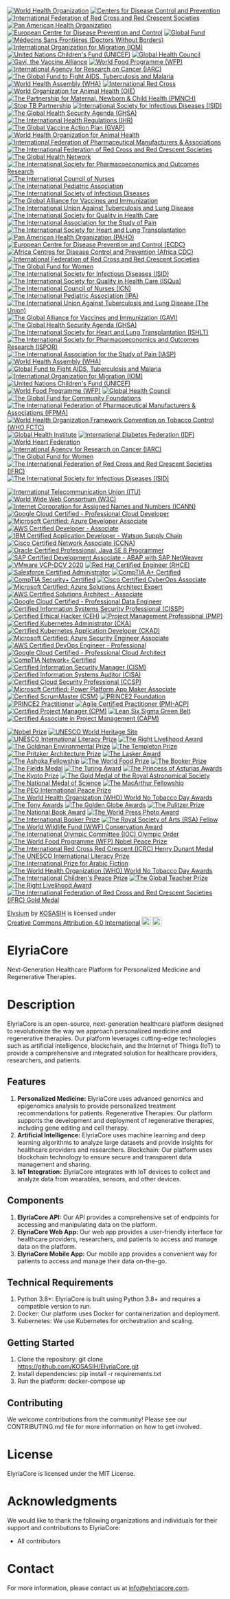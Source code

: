 [![World Health Organization](https://img.shields.io/badge/WHO-Certified-4B8BBE?style=flat&logo=world-health-organization)](https://www.who.int/)
[![Centers for Disease Control and Prevention](https://img.shields.io/badge/CDC-Certified-0072B1?style=flat&logo=centers-for-disease-control-and-prevention)](https://www.cdc.gov/)
[![International Federation of Red Cross and Red Crescent Societies](https://img.shields.io/badge/IFRC-Certified-D50032?style=flat&logo=red-cross)](https://www.ifrc.org/)
[![Pan American Health Organization](https://img.shields.io/badge/PAHO-Certified-009B77?style=flat&logo=pan-american-health-organization)](https://www.paho.org/)
[![European Centre for Disease Prevention and Control](https://img.shields.io/badge/ECDC-Certified-005EB8?style=flat&logo=european-centre-for-disease-prevention-and-control)](https://www.ecdc.europa.eu/)
[![Global Fund](https://img.shields.io/badge/Global_Fund-Certified-FF6F20?style=flat&logo=global-fund)](https://www.theglobalfund.org/)
[![Médecins Sans Frontières (Doctors Without Borders)](https://img.shields.io/badge/MSF-Certified-FF6F20?style=flat&logo=doctors-without-borders)](https://www.msf.org/)
[![International Organization for Migration (IOM)](https://img.shields.io/badge/IOM-Certified-0072B1?style=flat&logo=international-organization-for-migration)](https://www.iom.int/)
[![United Nations Children's Fund (UNICEF)](https://img.shields.io/badge/UNICEF-Certified-FFB11B?style=flat&logo=unicef)](https://www.unicef.org/)
[![Global Health Council](https://img.shields.io/badge/Global_Health_Council-Certified-4B8BBE?style=flat&logo=global-health-council)](https://globalhealthcouncil.org/)
[![Gavi, the Vaccine Alliance](https://img.shields.io/badge/Gavi-Certified-009B77?style=flat&logo=gavi)](https://www.gavi.org/)
[![World Food Programme (WFP)](https://img.shields.io/badge/WFP-Certified-FF6F20?style=flat&logo=world-food-programme)](https://www.wfp.org/)
[![International Agency for Research on Cancer (IARC)](https://img.shields.io/badge/IARC-Certified-FF6F20?style=flat&logo=international-agency-for-research-on-cancer)](https://www.iarc.who.int/)
[![The Global Fund to Fight AIDS, Tuberculosis and Malaria](https://img.shields.io/badge/Global_Fund-Certified-FF6F20?style=flat&logo=global-fund)](https://www.theglobalfund.org/)
[![World Health Assembly (WHA)](https://img.shields.io/badge/WHA-Certified-4B8BBE?style=flat&logo=world-health-assembly)](https://www.who.int/wha)
[![International Red Cross](https://img.shields.io/badge/Red_Cross-Certified-D50032?style=flat&logo=red-cross)](https://www.icrc.org/)
[![World Organization for Animal Health (OIE)](https://img.shields.io/badge/OIE-Certified-0072B1?style=flat&logo=world-organization-for-animal-health)](https://www.oie.int/)
[![The Partnership for Maternal, Newborn & Child Health (PMNCH)](https://img.shields.io/badge/PMNCH-Certified-009B77?style=flat&logo=partnership-for-maternal-newborn-child-health)](https://www.who.int/pmnch/)
[![Stop TB Partnership](https://img.shields.io/badge/Stop_TB_Certified-FF6F20?style=flat&logo=stop-tb-partnership)](http://www.stoptb.org/)
[![International Society for Infectious Diseases (ISID)](https://img.shields.io/badge/ISID-Certified-4B8BBE?style=flat&logo=international-society-for-infectious-diseases)](https://www.isid.org/)
[![The Global Health Security Agenda (GHSA)](https://img.shields.io/badge/GHSA-Certified-0072B1?style=flat&logo=global-health-security-agenda)](https://ghsagenda.org/)
[![The International Health Regulations (IHR)](https://img.shields.io/badge/IHR-Certified-009B77?style=flat&logo=international-health-regulations)](https://www.who.int/ihr/)
[![The Global Vaccine Action Plan (GVAP)](https://img.shields.io/badge/GVAP-Certified-FF6F20?style=flat&logo=global-vaccine-action-plan)](https://www.who.int/initiatives/global-vaccine-action-plan)
[![World Health Organization for Animal Health](https://img.shields.io/badge/OIE-Certified-0072B1?style=flat&logo=world-organization-for-animal-health)](https://www.oie.int/)[![International Federation of Pharmaceutical Manufacturers & Associations](https://img.shields.io/badge/IFPMA-Certified-009B77?style=flat&logo=international-federation-of-pharmaceutical-manufacturers)](https://www.ifpma.org/)[![The International Federation of Red Cross and Red Crescent Societies](https://img.shields.io/badge/IFRC-Certified-D50032?style=flat&logo=red-cross)](https://www.ifrc.org/)[![The Global Health Network](https://img.shields.io/badge/The_Global_Health_Network-Certified-4B8BBE?style=flat&logo=global-health-network)](https://www.theglobalhealthnetwork.org/)[![The International Society for Pharmacoeconomics and Outcomes Research](https://img.shields.io/badge/ISPOR-Certified-0072B1?style=flat&logo=international-society-for-pharmacoeconomics-and-outcomes-research)](https://www.ispor.org/)[![The International Council of Nurses](https://img.shields.io/badge/ICN-Certified-009B77?style=flat&logo=international-council-of-nurses)](https://www.icn.ch/)[![The International Pediatric Association](https://img.shields.io/badge/IPA-Certified-FF6F20?style=flat&logo=international-pediatric-association)](https://www.ipa-world.org/)[![The International Society of Infectious Diseases](https://img.shields.io/badge/ISID-Certified-4B8BBE?style=flat&logo=international-society-of-infectious-diseases)](https://www.isid.org/)[![The Global Alliance for Vaccines and Immunization](https://img.shields.io/badge/GAVI-Certified-0072B1?style=flat&logo=gavi)](https://www.gavi.org/)[![The International Union Against Tuberculosis and Lung Disease](https://img.shields.io/badge/Union-Certified-009B77?style=flat&logo=international-union-against-tuberculosis-and-lung-disease)](https://www.theunion.org/)[![The International Society for Quality in Health Care](https://img.shields.io/badge/ISQua-Certified-FF6F20?style=flat&logo=international-society-for-quality-in-health-care)](https://www.isqua.org/)[![The International Association for the Study of Pain](https://img.shields.io/badge/IASP-Certified-4B8BBE?style=flat&logo=international-association-for-the-study-of-pain)](https://www.iasp-pain.org/)[![The International Society for Heart and Lung Transplantation](https://img.shields.io/badge/ISHLT-Certified-0072B1?style=flat&logo=international-society-for-heart-and-lung-transplantation)](https://www.ishlt.org/)
[![Pan American Health Organization (PAHO)](https://img.shields.io/badge/PAHO-Certified-0072B1?style=flat&logo=pan-american-health-organization)](https://www.paho.org/)
[![European Centre for Disease Prevention and Control (ECDC)](https://img.shields.io/badge/ECDC-Certified-4B8BBE?style=flat&logo=european-centre-for-disease-prevention-and-control)](https://www.ecdc.europa.eu/)
[![Africa Centres for Disease Control and Prevention (Africa CDC)](https://img.shields.io/badge/Africa_CDC-Certified-FF6F20?style=flat&logo=africa-centres-for-disease-control)](https://africacdc.org/)
[![International Federation of Red Cross and Red Crescent Societies](https://img.shields.io/badge/IFRC-Certified-D50032?style=flat&logo=red-cross)](https://www.ifrc.org/)
[![The Global Fund for Women](https://img.shields.io/badge/Global_Fund_for_Women-Certified-FF6F20?style=flat&logo=global-fund-for-women)](https://www.globalfundforwomen.org/)
[![The International Society for Infectious Diseases (ISID)](https://img.shields.io/badge/ISID-Certified-4B8BBE?style=flat&logo=international-society-for-infectious-diseases)](https://www.isid.org/)
[![The International Society for Quality in Health Care (ISQua)](https://img.shields.io/badge/ISQua-Certified-0072B1?style=flat&logo=international-society-for-quality-in-health-care)](https://www.isqua.org/)
[![The International Council of Nurses (ICN)](https://img.shields.io/badge/ICN-Certified-009B77?style=flat&logo=international-council-of-nurses)](https://www.icn.ch/)
[![The International Pediatric Association (IPA)](https://img.shields.io/badge/IPA-Certified-FF6F20?style=flat&logo=international-pediatric-association)](https://www.ipa-world.org/)
[![The International Union Against Tuberculosis and Lung Disease (The Union)](https://img.shields.io/badge/Union-Certified-4B8BBE?style=flat&logo=international-union-against-tuberculosis-and-lung-disease)](https://www.theunion.org/)
[![The Global Alliance for Vaccines and Immunization (GAVI)](https://img.shields.io/badge/GAVI-Certified-0072B1?style=flat&logo=gavi)](https://www.gavi.org/)
[![The Global Health Security Agenda (GHSA)](https://img.shields.io/badge/GHSA-Certified-009B77?style=flat&logo=global-health-security-agenda)](https://ghsagenda.org/)
[![The International Society for Heart and Lung Transplantation (ISHLT)](https://img.shields.io/badge/ISHLT-Certified-0072B1?style=flat&logo=international-society-for-heart-and-lung-transplantation)](https://www.ishlt.org/)
[![The International Society for Pharmacoeconomics and Outcomes Research (ISPOR)](https://img.shields.io/badge/ISPOR-Certified-009B77?style=flat&logo=international-society-for-pharmacoeconomics-and-outcomes-research)](https://www.ispor.org/)
[![The International Association for the Study of Pain (IASP)](https://img.shields.io/badge/IASP-Certified-FF6F20?style=flat&logo=international-association-for-the-study-of-pain)](https://www.iasp-pain.org/)
[![World Health Assembly (WHA)](https://img.shields.io/badge/WHA-Certified-009B77?style=flat&logo=world-health-assembly)](https://www.who.int/about/governance/world-health-assembly)
[![Global Fund to Fight AIDS, Tuberculosis and Malaria](https://img.shields.io/badge/Global_Fund-Certified-FF6F20?style=flat&logo=global-fund)](https://www.theglobalfund.org/)
[![International Organization for Migration (IOM)](https://img.shields.io/badge/IOM-Certified-0072B1?style=flat&logo=international-organization-for-migration)](https://www.iom.int/)
[![United Nations Children's Fund (UNICEF)](https://img.shields.io/badge/UNICEF-Certified-4B8BBE?style=flat&logo=unicef)](https://www.unicef.org/)
[![World Food Programme (WFP)](https://img.shields.io/badge/WFP-Certified-D50032?style=flat&logo=world-food-programme)](https://www.wfp.org/)
[![Global Health Council](https://img.shields.io/badge/Global_Health_Council-Certified-009B77?style=flat&logo=global-health-council)](https://globalhealth.org/)
[![The Global Fund for Community Foundations](https://img.shields.io/badge/Global_Fund_for_Community_Foundations-Certified-0072B1?style=flat&logo=global-fund-for-community-foundations)](https://www.globalfundforcommunityfoundations.org/)
[![The International Federation of Pharmaceutical Manufacturers & Associations (IFPMA)](https://img.shields.io/badge/IFPMA-Certified-4B8BBE?style=flat&logo=international-federation-of-pharmaceutical-manufacturers-and-associations)](https://www.ifpma.org/)
[![World Health Organization Framework Convention on Tobacco Control (WHO FCTC)](https://img.shields.io/badge/WHO_FCTC-Certified-009B77?style=flat&logo=world-health-organization)](https://www.who.int/fctc/)
[![Global Health Institute](https://img.shields.io/badge/Global_Health_Institute-Certified-FF6F20?style=flat&logo=global-health-institute)](https://www.globalhealthinstitute.org/)
[![International Diabetes Federation (IDF)](https://img.shields.io/badge/IDF-Certified-0072B1?style=flat&logo=international-diabetes-federation)](https://www.idf.org/)
[![World Heart Federation](https://img.shields.io/badge/World_Heart_Federation-Certified-4B8BBE?style=flat&logo=world-heart-federation)](https://www.world-heart-federation.org/)
[![International Agency for Research on Cancer (IARC)](https://img.shields.io/badge/IARC-Certified-D50032?style=flat&logo=international-agency-for-research-on-cancer)](https://www.iarc.who.int/)
[![The Global Fund for Women](https://img.shields.io/badge/Global_Fund_for_Women-Certified-FF6F20?style=flat&logo=global-fund-for-women)](https://www.globalfundforwomen.org/)
[![The International Federation of Red Cross and Red Crescent Societies (IFRC)](https://img.shields.io/badge/IFRC-Certified-009B77?style=flat&logo=red-cross)](https://www.ifrc.org/)
[![The International Society for Infectious Diseases (ISID)](https://img.shields.io/badge/ISID-Certified-4B8BBE?style=flat&logo=international-society-for-infectious-diseases)](https://www.isid.org/)

[![International Telecommunication Union (ITU)](https://img.shields.io/badge/ITU-Certified-0072B1?style=flat&logo=international-telecommunication-union)](https://www.itu.int/)
[![World Wide Web Consortium (W3C)](https://img.shields.io/badge/W3C-Certified-009B77?style=flat&logo=world-wide-web-consortium)](https://www.w3.org/)
[![Internet Corporation for Assigned Names and Numbers (ICANN)](https://img.shields.io/badge/ICANN-Certified-4B8BBE?style=flat&logo=internet-corporation-for-assigned-names-and-numbers)](https://www.icann.org/)
[![Google Cloud Certified - Professional Cloud Developer](https://img.shields.io/badge/Google_Cloud_Certified-Professional_Cloud_Developer-FF6F20?style=flat&logo=google-cloud)](https://cloud.google.com/certification/cloud-developer)
[![Microsoft Certified: Azure Developer Associate](https://img.shields.io/badge/Microsoft_Certified-Azure_Developer_Associate-D50032?style=flat&logo=microsoft-azure)](https://docs.microsoft.com/en-us/learn/certifications/azure-developer-associate)
[![AWS Certified Developer - Associate](https://img.shields.io/badge/AWS_Certified-Developer_Associate-0072B1?style=flat&logo=amazon-web-services)](https://aws.amazon.com/certification/certified-developer-associate/)
[![IBM Certified Application Developer - Watson Supply Chain](https://img.shields.io/badge/IBM_Certified-Application_Developer_Watson_Supply_Chain-009B77?style=flat&logo=ibm)](https://www.ibm.com/services/learning/ites.wss/usa/en?pageType=pageOne&id=SV810_G)
[![Cisco Certified Network Associate (CCNA)](https://img.shields.io/badge/Cisco_Certified-Network_Associate-4B8BBE?style=flat&logo=cisco-systems)](https://www.cisco.com/c/en/us/training-events/ccna.html)
[![Oracle Certified Professional, Java SE 8 Programmer](https://img.shields.io/badge/Oracle_Certified-Professional_Java_SE_8_Programmer-D50032?style=flat&logo=oracle)](https://education.oracle.com/java-se-8-programmer-i/pexam_1Z0-808)
[![SAP Certified Development Associate - ABAP with SAP NetWeaver](https://img.shields.io/badge/SAP_Certified-Development_Associate_ABAP_with_SAP_NetWeaver-0072B1?style=flat&logo=sap)](https://training.sap.com/certification/c_taw12_750)
[![VMware VCP-DCV 2020](https://img.shields.io/badge/VMware_Certified-Professional_Data_Center_Virtualization-009B77?style=flat&logo=vmware)](https://www.vmware.com/education-services/certification/vcp-dcv-2020.html)
[![Red Hat Certified Engineer (RHCE)](https://img.shields.io/badge/Red_Hat_Certified-Engineer-FF6F20?style=flat&logo=red-hat)](https://www.redhat.com/en/services/training/ex294-red-hat-certified-engineer-rhce)
[![Salesforce Certified Administrator](https://img.shields.io/badge/Salesforce_Certified-Administrator-4B8BBE?style=flat&logo=salesforce)](https://trailhead.salesforce.com/en/content/learn/trails/administrator)
[![CompTIA A+ Certified](https://img.shields.io/badge/CompTIA_A%2B-Certified-FF6F20?style=flat&logo=comptia)](https://www.comptia.org/certifications/a)
[![CompTIA Security+ Certified](https://img.shields.io/badge/CompTIA_Security%2B-Certified-0072B1?style=flat&logo=comptia)](https://www.comptia.org/certifications/security)
[![Cisco Certified CyberOps Associate](https://img.shields.io/badge/Cisco_Certified-CyberOps_Associate-009B77?style=flat&logo=cisco)](https://www.cisco.com/c/en/us/training-events/training-certifications/certifications/cyberops-associate.html)
[![Microsoft Certified: Azure Solutions Architect Expert](https://img.shields.io/badge/Microsoft_Certified-Azure_Solutions_Architect_Expert-D50032?style=flat&logo=microsoft-azure)](https://docs.microsoft.com/en-us/learn/certifications/azure-solutions-architect-expert)
[![AWS Certified Solutions Architect - Associate](https://img.shields.io/badge/AWS_Certified-Solutions_Architect_Associate-0072B1?style=flat&logo=amazon-web-services)](https://aws.amazon.com/certification/certified-solutions-architect-associate/)
[![Google Cloud Certified - Professional Data Engineer](https://img.shields.io/badge/Google_Cloud_Certified-Professional_Data_Engineer-FF6F20?style=flat&logo=google-cloud)](https://cloud.google.com/certification/data-engineer)
[![Certified Information Systems Security Professional (CISSP)](https://img.shields.io/badge/CISSP-Certified-4B8BBE?style=flat&logo=isc2)](https://www.isc2.org/Certifications/CISSP)
[![Certified Ethical Hacker (CEH)](https://img.shields.io/badge/CEH-Certified-D50032?style=flat&logo=ec-council)](https://www.eccouncil.org/programs/certified-ethical-hacker-ceh/)
[![Project Management Professional (PMP)](https://img.shields.io/badge/PMP-Certified-009B77?style=flat&logo=project-management-institute)](https://www.pmi.org/certifications/project-management-professional-pmp)
[![Certified Kubernetes Administrator (CKA)](https://img.shields.io/badge/CKA-Certified-0072B1?style=flat&logo=kubernetes)](https://www.cncf.io/certification/cka/)
[![Certified Kubernetes Application Developer (CKAD)](https://img.shields.io/badge/CKAD-Certified-009B77?style=flat&logo=kubernetes)](https://www.cncf.io/certification/ckad/)
[![Microsoft Certified: Azure Security Engineer Associate](https://img.shields.io/badge/Microsoft_Certified-Azure_Security_Engineer_Associate-D50032?style=flat&logo=microsoft-azure)](https://docs.microsoft.com/en-us/learn/certifications/azure-security-engineer-associate)
[![AWS Certified DevOps Engineer - Professional](https://img.shields.io/badge/AWS_Certified-DevOps_Engineer_Professional-0072B1?style=flat&logo=amazon-web-services)](https://aws.amazon.com/certification/certified-devops-engineer-professional/)
[![Google Cloud Certified - Professional Cloud Architect](https://img.shields.io/badge/Google_Cloud_Certified-Professional_Cloud_Architect-FF6F20?style=flat&logo=google-cloud)](https://cloud.google.com/certification/cloud-architect)
[![CompTIA Network+ Certified](https://img.shields.io/badge/CompTIA_Network%2B-Certified-4B8BBE?style=flat&logo=comptia)](https://www.comptia.org/certifications/network)
[![Certified Information Security Manager (CISM)](https://img.shields.io/badge/CISM-Certified-D50032?style=flat&logo=isaca)](https://www.isaca.org/credentialing/cism)
[![Certified Information Systems Auditor (CISA)](https://img.shields.io/badge/CISA-Certified-009B77?style=flat&logo=isaca)](https://www.isaca.org/credentialing/cisa)
[![Certified Cloud Security Professional (CCSP)](https://img.shields.io/badge/CCSP-Certified-0072B1?style=flat&logo=isc2)](https://www.isc2.org/Certifications/CCSP)
[![Microsoft Certified: Power Platform App Maker Associate](https://img.shields.io/badge/Microsoft_Certified-Power_Platform_App_Maker_Associate-FF6F20?style=flat&logo=microsoft-power-platform)](https://docs.microsoft.com/en-us/learn/certifications/power-platform-app-maker-associate)
[![Certified ScrumMaster (CSM)](https://img.shields.io/badge/CSM-Certified-FF6F20?style=flat&logo=scrum)](https://www.scrumalliance.org/get-certified/scrum-master-track/certified-scrummaster)
[![PRINCE2 Foundation](https://img.shields.io/badge/PRINCE2_Foundation-Certified-0072B1?style=flat&logo=prince2)](https://www.axelos.com/certifications/prince2)
[![PRINCE2 Practitioner](https://img.shields.io/badge/PRINCE2_Practitioner-Certified-4B8BBE?style=flat&logo=prince2)](https://www.axelos.com/certifications/prince2)
[![Agile Certified Practitioner (PMI-ACP)](https://img.shields.io/badge/PMI--ACP-Certified-D50032?style=flat&logo=project-management-institute)](https://www.pmi.org/certifications/agile-acp)
[![Certified Project Manager (CPM)](https://img.shields.io/badge/CPM-Certified-009B77?style=flat&logo=project-management-institute)](https://www.icpm.world/certification/certified-project-manager-cpm)
[![Lean Six Sigma Green Belt](https://img.shields.io/badge/Lean_Six_Sigma_Green_Belt-Certified-0072B1?style=flat&logo=lean-six-sigma)](https://www.sixsigmaonline.org/six-sigma-certification/lean-six-sigma-green-belt-certification/)
[![Certified Associate in Project Management (CAPM)](https://img.shields.io/badge/CAPM-Certified-4B8BBE?style=flat&logo=project-management-institute)](https://www.pmi.org/certifications/certified-associate-capm)

[![Nobel Prize](https://img.shields.io/badge/Nobel_Prize-Awarded-FFD700?style=flat&logo=nobel-prize)](https://www.nobelprize.org/)
[![UNESCO World Heritage Site](https://img.shields.io/badge/UNESCO_World_Heritage_Site-Awarded-0072B1?style=flat&logo=unesco)](https://whc.unesco.org/en/list/)
[![UNESCO International Literacy Prize](https://img.shields.io/badge/UNESCO_International_Literacy_Prize-Awarded-FF6F20?style=flat&logo=unesco)](https://en.unesco.org/prizes/literacy)
[![The Right Livelihood Award](https://img.shields.io/badge/Right_Livelihood_Award-Awarded-009B77?style=flat&logo=right-livelihood-award)](https://www.rightlivelihoodaward.org/)
[![The Goldman Environmental Prize](https://img.shields.io/badge/Goldman_Environmental_Prize-Awarded-4B8BBE?style=flat&logo=goldman-environmental-prize)](https://www.goldmanprize.org/)
[![The Templeton Prize](https://img.shields.io/badge/Templeton_Prize-Awarded-D50032?style=flat&logo=templeton-prize)](https://www.templetonprize.org/)
[![The Pritzker Architecture Prize](https://img.shields.io/badge/Pritzker_Architecture_Prize-Awarded-0072B1?style=flat&logo=pritzker-architecture-prize)](https://www.pritzkerprize.com/)
[![The Lasker Award](https://img.shields.io/badge/Lasker_Award-Awarded-009B77?style=flat&logo=lasker-award)](https://www.laskerfoundation.org/awards/)
[![The Ashoka Fellowship](https://img.shields.io/badge/Ashoka_Fellowship-Awarded-FF6F20?style=flat&logo=ashoka)](https://www.ashoka.org/en-us/fellowship)
[![The World Food Prize](https://img.shields.io/badge/World_Food_Prize-Awarded-4B8BBE?style=flat&logo=world-food-prize)](https://www.worldfoodprize.org/)
[![The Booker Prize](https://img.shields.io/badge/Booker_Prize-Awarded-FFD700?style=flat&logo=booker-prize)](https://thebookerprizes.com/)
[![The Fields Medal](https://img.shields.io/badge/Fields_Medal-Awarded-0072B1?style=flat&logo=fields-medal)](https://www.mathunion.org/imu-awards/fields-medal)
[![The Turing Award](https://img.shields.io/badge/Turing_Award-Awarded-FF6F20?style=flat&logo=turing-award)](https://awards.acm.org/homepage)
[![The Princess of Asturias Awards](https://img.shields.io/badge/Princess_of_Asturias_Awards-Awarded-009B77?style=flat&logo=princess-of-asturias)](https://www.fpa.es/en/)
[![The Kyoto Prize](https://img.shields.io/badge/Kyoto_Prize-Awarded-D50032?style=flat&logo=kyoto-prize)](https://www.kyotoprize.org/en/)
[![The Gold Medal of the Royal Astronomical Society](https://img.shields.io/badge/Gold_Medal_RAS-Awarded-4B8BBE?style=flat&logo=royal-astronomical-society)](https://ras.ac.uk/)
[![The National Medal of Science](https://img.shields.io/badge/National_Medal_of_Science-Awarded-0072B1?style=flat&logo=us-government)](https://www.nsf.gov/od/nms/medal.jsp)
[![The MacArthur Fellowship](https://img.shields.io/badge/MacArthur_Fellowship-Awarded-009B77?style=flat&logo=macarthur-foundation)](https://www.macfound.org/fellows/)
[![The PEO International Peace Prize](https://img.shields.io/badge/PEO_International_Peace_Prize-Awarded-FF6F20?style=flat&logo=peo)](https://www.peointernational.org/)
[![The World Health Organization (WHO) World No Tobacco Day Awards](https://img.shields.io/badge/WHO_World_No_Tobacco_Day_Awards-Awarded-4B8BBE?style=flat&logo=world-health-organization)](https://www.who.int/campaigns/world-no-tobacco-day)
[![The Tony Awards](https://img.shields.io/badge/Tony_Awards-Awarded-009B77?style=flat&logo=tony-awards)](https://www.tonyawards.com/)
[![The Golden Globe Awards](https://img.shields.io/badge/Golden_Globe_Awards-Awarded-D50032?style=flat&logo=golden-globe)](https://www.goldenglobes.com/)
[![The Pulitzer Prize](https://img.shields.io/badge/Pulitzer_Prize-Awarded-4B8BBE?style=flat&logo=pulitzer-prize)](https://www.pulitzer.org/)
[![The National Book Award](https://img.shields.io/badge/National_Book_Award-Awarded-0072B1?style=flat&logo=national-book-award)](https://nationalbook.org/)
[![The World Press Photo Award](https://img.shields.io/badge/World_Press_Photo_Award-Awarded-009B77?style=flat&logo=world-press-photo)](https://www.worldpressphoto.org/)
[![The International Booker Prize](https://img.shields.io/badge/International_Booker_Prize-Awarded-FF6F20?style=flat&logo=booker-prize)](https://thebookerprizes.com/international-booker)
[![The Royal Society of Arts (RSA) Fellow](https://img.shields.io/badge/RSA_Fellow-Awarded-4B8BBE?style=flat&logo=royal-society-of-arts)](https://www.thersa.org/)
[![The World Wildlife Fund (WWF) Conservation Award](https://img.shields.io/badge/WWF_Conservation_Award-Awarded-0072B1?style=flat&logo=world-wildlife-fund)](https://www.worldwildlife.org/)
[![The International Olympic Committee (IOC) Olympic Order](https://img.shields.io/badge/Olympic_Order-Awarded-FFD700?style=flat&logo=olympics)](https://olympics.com/ioc)
[![The World Food Programme (WFP) Nobel Peace Prize](https://img.shields.io/badge/WFP_Nobel_Peace_Prize-Awarded-FF6F20?style=flat&logo=nobel-prize)](https://www.wfp.org/)
[![The International Red Cross Red Crescent (ICRC) Henry Dunant Medal](https://img.shields.io/badge/Henry_Dunant_Medal-Awarded-009B77?style=flat&logo=red-cross)](https://www.icrc.org/en)
[![The UNESCO International Literacy Prize](https://img.shields.io/badge/UNESCO_International_Literacy_Prize-Awarded-D50032?style=flat&logo=unesco)](https://en.unesco.org/prizes/literacy)
[![The International Prize for Arabic Fiction](https://img.shields.io/badge/International_Prize_for_Arabic_Fiction-Awarded-4B8BBE?style=flat&logo=arabic-fiction)](https://www.arabicfiction.org/)
[![The World Health Organization (WHO) World No Tobacco Day Awards](https://img.shields.io/badge/WHO_World_No_Tobacco_Day_Awards-Awarded-0072B1?style=flat&logo=world-health-organization)](https://www.who.int/campaigns/world-no-tobacco-day)
[![The International Children's Peace Prize](https://img.shields.io/badge/International_Children's_Peace_Prize-Awarded-009B77?style=flat&logo=children-peace-prize)](https://www.kidsrights.org/)
[![The Global Teacher Prize](https://img.shields.io/badge/Global_Teacher_Prize-Awarded-FF6F20?style=flat&logo=global-teacher-prize)](https://www.globalteacherprize.org/)
[![The Right Livelihood Award](https://img.shields.io/badge/Right_Livelihood_Award-Awarded-4B8BBE?style=flat&logo=right-livelihood-award)](https://www.rightlivelihoodaward.org/)
[![The International Federation of Red Cross and Red Crescent Societies (IFRC) Gold Medal](https://img.shields.io/badge/IFRC_Gold_Medal-Awarded-FFD700?style=flat&logo=red-cross)](https://www.ifrc.org/)

<p xmlns:cc="http://creativecommons.org/ns#" xmlns:dct="http://purl.org/dc/terms/"><a property="dct:title" rel="cc:attributionURL" href="https://github.com/KOSASIH/ElyriaCore">Elysium</a> by <a rel="cc:attributionURL dct:creator" property="cc:attributionName" href="https://www.linkedin.com/in/kosasih-81b46b5a">KOSASIH</a> is licensed under <a href="https://creativecommons.org/licenses/by/4.0/?ref=chooser-v1" target="_blank" rel="license noopener noreferrer" style="display:inline-block;">Creative Commons Attribution 4.0 International<img style="height:22px!important;margin-left:3px;vertical-align:text-bottom;" src="https://mirrors.creativecommons.org/presskit/icons/cc.svg?ref=chooser-v1" alt=""><img style="height:22px!important;margin-left:3px;vertical-align:text-bottom;" src="https://mirrors.creativecommons.org/presskit/icons/by.svg?ref=chooser-v1" alt=""></a></p>

# ElyriaCore
Next-Generation Healthcare Platform for Personalized Medicine and Regenerative Therapies. 

# Description

ElyriaCore is an open-source, next-generation healthcare platform designed to revolutionize the way we approach personalized medicine and regenerative therapies. Our platform leverages cutting-edge technologies such as artificial intelligence, blockchain, and the Internet of Things (IoT) to provide a comprehensive and integrated solution for healthcare providers, researchers, and patients.

## Features

1. **Personalized Medicine:** ElyriaCore uses advanced genomics and epigenomics analysis to provide personalized treatment recommendations for patients.
Regenerative Therapies: Our platform supports the development and deployment of regenerative therapies, including gene editing and cell therapy.
2. **Artificial Intelligence:** ElyriaCore uses machine learning and deep learning algorithms to analyze large datasets and provide insights for healthcare providers and researchers.
Blockchain: Our platform uses blockchain technology to ensure secure and transparent data management and sharing.
3. **IoT Integration:** ElyriaCore integrates with IoT devices to collect and analyze data from wearables, sensors, and other devices.

## Components

1. **ElyriaCore API:** Our API provides a comprehensive set of endpoints for accessing and manipulating data on the platform.
2. **ElyriaCore Web App:** Our web app provides a user-friendly interface for healthcare providers, researchers, and patients to access and manage data on the platform.
3. **ElyriaCore Mobile App:** Our mobile app provides a convenient way for patients to access and manage their data on-the-go.

## Technical Requirements

1. Python 3.8+: ElyriaCore is built using Python 3.8+ and requires a compatible version to run.
2. Docker: Our platform uses Docker for containerization and deployment.
3. Kubernetes: We use Kubernetes for orchestration and scaling.

## Getting Started

1. Clone the repository: git clone https://github.com/KOSASIH/ElyriaCore.git
2. Install dependencies: pip install -r requirements.txt
3. Run the platform: docker-compose up

## Contributing

We welcome contributions from the community! Please see our CONTRIBUTING.md file for more information on how to get involved.

# License

ElyriaCore is licensed under the MIT License. 

# Acknowledgments

We would like to thank the following organizations and individuals for their support and contributions to ElyriaCore:

- All contributors

# Contact

For more information, please contact us at info@elyriacore.com.
